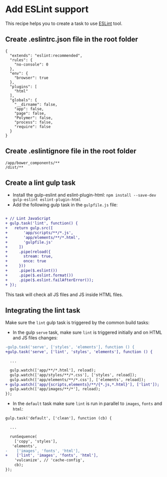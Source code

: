 # Add ESLint support

This recipe helps you to create a task to use [ESLint](http://eslint.org/) tool. 


## Create .eslintrc.json file in the root folder

```
{
  "extends": "eslint:recommended",
  "rules": {
    "no-console": 0
  },
  "env": {
    "browser": true
  },
  "plugins": [
    "html"
  ],
  "globals": {
    "__dirname": false,
    "app": false,
    "page": false,
    "Polymer": false,
    "process": false,
    "require": false
  }
}
```

## Create .eslintignore file in the root folder

```
/app/bower_components/**
/dist/**
```


## Create a lint gulp task

- Install the gulp-eslint and eslint-plugin-html: `npm install --save-dev gulp-eslint eslint-plugin-html`
- Add the following gulp task in the `gulpfile.js` file:

```patch

+ // Lint JavaScript
+ gulp.task('lint', function() {
+   return gulp.src([
+       'app/scripts/**/*.js',
+       'app/elements/**/*.html',
+       'gulpfile.js'
+     ])
+     .pipe(reload({
+       stream: true,
+       once: true
+     }))
+     .pipe($.eslint())
+     .pipe($.eslint.format())
+     .pipe($.eslint.failAfterError());
+ });
```

This task will check all JS files and JS inside HTML files.


## Integrating the lint task

Make sure the `lint` gulp task is triggered by the common build tasks:

 - In the gulp `serve` task, make sure `lint` is triggered initially and on HTML and JS files changes:

```patch
-gulp.task('serve', ['styles', 'elements'], function () {
+gulp.task('serve', ['lint', 'styles', 'elements'], function () {

  ...

  gulp.watch(['app/**/*.html'], reload);
  gulp.watch(['app/styles/**/*.css'], ['styles', reload]);
  gulp.watch(['app/elements/**/*.css'], ['elements', reload]);
+ gulp.watch(['app/{scripts,elements}/**/{*.js,*.html}'], ['lint']);
  gulp.watch(['app/images/**/*'], reload);
});
```

 - In the `default` task make sure `lint` is run in parallel to `images`, `fonts` and `html`:

```patch
gulp.task('default', ['clean'], function (cb) {

  ...

  runSequence(
    ['copy', 'styles'],
   'elements',
-    ['images', 'fonts', 'html'],
+    ['lint', 'images', 'fonts', 'html'],
    'vulcanize', // 'cache-config',
    cb);
});
```

